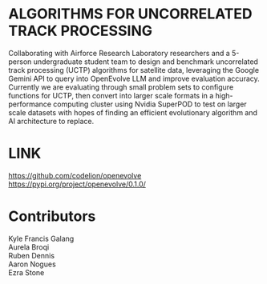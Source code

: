 # ALGORITHMS FOR UNCORRELATED TRACK PROCESSING
Collaborating with Airforce Research Laboratory researchers and a 5-person undergraduate student team to design and benchmark uncorrelated track processing (UCTP) algorithms for satellite data, leveraging the Google Gemini API to query into OpenEvolve LLM and improve evaluation accuracy. Currently we are evaluating through small problem sets to configure functions for UCTP, then convert into larger scale formats in a high-performance computing cluster using Nvidia SuperPOD to test on larger scale datasets with hopes of finding an efficient evolutionary algorithm and AI architecture to replace.

# LINK
https://github.com/codelion/openevolve<br>
https://pypi.org/project/openevolve/0.1.0/

# Contributors
Kyle Francis Galang<br> 
Aurela Broqi<br> 
Ruben Dennis<br> 
Aaron Nogues<br> 
Ezra Stone
